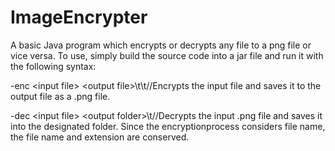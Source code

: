 # ImageEncrypter
A basic Java program which encrypts or decrypts any file to a png file or vice versa.
To use, simply build the source code into a jar file and run it with the following syntax:

-enc \<input file\> \<output file\>\t\t//Encrypts the input file and saves it to the output file as a .png file.

-dec \<input file\> \<output folder\>\t//Decrypts the input .png file and saves it into the designated folder. Since the encryptionprocess considers file name, the file name and extension are conserved.
